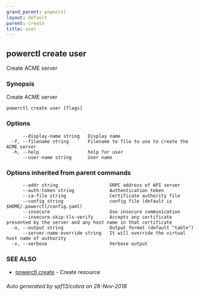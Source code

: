 ```yaml
---
grand_parent: powerctl
layout: default
parent: create
title: user
---
```

## powerctl create user

Create ACME server

### Synopsis

Create ACME server

```
powerctl create user [flags]
```

### Options

```
      --display-name string   Display name
  -f, --filename string       Filename to file to use to create the ACME server
  -h, --help                  help for user
      --user-name string      User name
```

### Options inherited from parent commands

```
      --addr string                   GRPC address of API server
      --auth-token string             Authentication token
      --ca-file string                Certificate authority file
      --config string                 config file (default is $HOME/.powerctl/config.yaml)
      --insecure                      Use insecure communication
      --insecure-skip-tls-verify      Accepts any certificate presented by the server and any host name in that certificate
  -o, --output string                 Output format (default "table")
      --server-name-override string   It will override the virtual host name of authority
  -v, --verbose                       Verbose output
```

### SEE ALSO

* [powerctl create](powerctl_create.md)	 - Create resource

###### Auto generated by spf13/cobra on 28-Nov-2018
